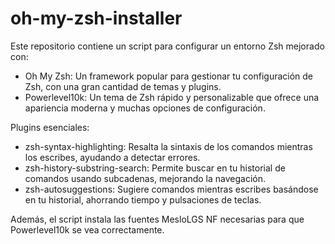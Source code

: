 # oh-my-zsh-installer

Este repositorio contiene un script para configurar un entorno Zsh mejorado con:
- Oh My Zsh: Un framework popular para gestionar tu configuración de Zsh, con una gran cantidad de temas y plugins.
- Powerlevel10k: Un tema de Zsh rápido y personalizable que ofrece una apariencia moderna y muchas opciones de configuración.

Plugins esenciales:
- zsh-syntax-highlighting: Resalta la sintaxis de los comandos mientras los escribes, ayudando a detectar errores.
- zsh-history-substring-search: Permite buscar en tu historial de comandos usando subcadenas, mejorando la navegación.
- zsh-autosuggestions: Sugiere comandos mientras escribes basándose en tu historial, ahorrando tiempo y pulsaciones de teclas.

Además, el script instala las fuentes MesloLGS NF necesarias para que Powerlevel10k se vea correctamente.

